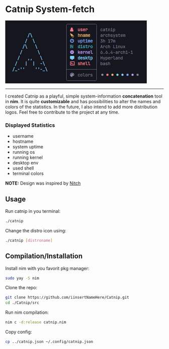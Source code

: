 # Catnip System-fetch
![demoimage](demo.png)

---

I created Catnip as a playful, simple system-information **concatenation** tool in **nim**. It is quite **customizable** and has possibilities to alter the names and colors of the statistics. In the future, I also intend to add more distribution logos. Feel free to contribute to the project at any time.

### Displayed Statistics
- username
- hostname
- system uptime
- running os
- running kernel
- desktop env
- used shell
- terminal colors

**NOTE:** Design was inspired by [Nitch](https://github.com/ssleert/nitch)

## Usage
Run catnip in you terminal:
```bash
./catnip
```

Change the distro icon using:
```bash
./catnip [distroname]
```


## Compilation/Installation
Install nim with you favorit pkg manager:
```bash
sudo yay -S nim
```

Clone the repo:
```bash
git clone https://github.com/iinsertNameHere/Catnip.git
cd ./Catnip/src
```

Run nim compilation:
```bash
nim c -d:release catnip.nim
```

Copy config:
```bash
cp ../catnip.json ~/.config/catnip.json
```